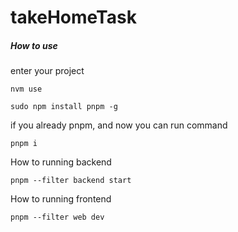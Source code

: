 # takeHomeTask

##### How to use

enter your project

```
nvm use
```

```
sudo npm install pnpm -g
```

if you already pnpm, and now you can run command

```
pnpm i
```

How to running backend

```
pnpm --filter backend start
```

How to running frontend

```
pnpm --filter web dev
```
